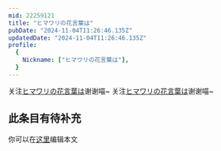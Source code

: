 ```yaml
---
mid: 22259121
title: "ヒマワリの花言葉は"
pubDate: "2024-11-04T11:26:46.135Z"
updatedDate: "2024-11-04T11:26:46.135Z"
profile:
  {
    Nickname: ["ヒマワリの花言葉は"],
  }
---
```


关注[ヒマワリの花言葉は](https://space.bilibili.com/22259121)谢谢喵~ 关注[ヒマワリの花言葉は](https://space.bilibili.com/22259121)谢谢喵~

## 此条目有待补充
你可以在[这里](https://github.com/Yuhanawa/VTuber.ICU/edit/master/src/content/v/ヒマワリの花言葉は/index.md)编辑本文
